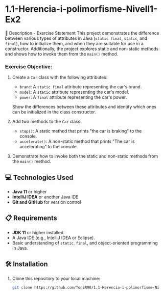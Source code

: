 # 1.1-Herencia-i-polimorfisme-Nivell1-Ex2

📄 Description - Exercise Statement
This project demonstrates the difference between various types of attributes in Java (`static final`, `static`, and `final`), how to initialize them, and when they are suitable for use in a constructor. Additionally, the project explores static and non-static methods and shows how to invoke them from the `main()` method.

### Exercise Objective:
1. Create a `Car` class with the following attributes:
   - `brand`: A `static final` attribute representing the car's brand.
   - `model`: A `static` attribute representing the car's model.
   - `power`: A `final` attribute representing the car's power.

   Show the differences between these attributes and identify which ones can be initialized in the class constructor.

2. Add two methods to the `Car` class:
   - `stop()`: A static method that prints "the car is braking" to the console.
   - `accelerate()`: A non-static method that prints "The car is accelerating" to the console.

3. Demonstrate how to invoke both the static and non-static methods from the `main()` method.

## 💻 Technologies Used
- **Java 11** or higher
- **IntelliJ IDEA** or another Java IDE
- **Git and GitHub** for version control

## 📋 Requirements
- **JDK 11** or higher installed.
- A Java IDE (e.g., IntelliJ IDEA or Eclipse).
- Basic understanding of `static`, `final`, and object-oriented programming in Java.

## 🛠️ Installation
1. Clone this repository to your local machine:
   ```bash
   git clone https://github.com/ToniR90/1.1-Herencia-i-polimorfisme-Nivell1-Ex2.git
